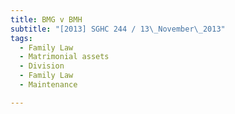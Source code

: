 ```yaml
---
title: BMG v BMH
subtitle: "[2013] SGHC 244 / 13\_November\_2013"
tags:
  - Family Law
  - Matrimonial assets
  - Division
  - Family Law
  - Maintenance

---
```


